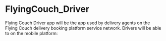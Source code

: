 # FlyingCouch_Driver
Flying Couch Driver app will be the app used by delivery agents on the Flying Couch delivery booking platform service network.
Drivers will be able to on the mobile platform:
